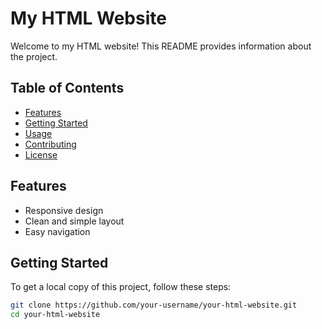 # My HTML Website

Welcome to my HTML website! This README provides information about the project.

## Table of Contents
- [Features](#features)
- [Getting Started](#getting-started)
- [Usage](#usage)
- [Contributing](#contributing)
- [License](#license)

## Features
- Responsive design
- Clean and simple layout
- Easy navigation

## Getting Started
To get a local copy of this project, follow these steps:

```bash
git clone https://github.com/your-username/your-html-website.git
cd your-html-website
